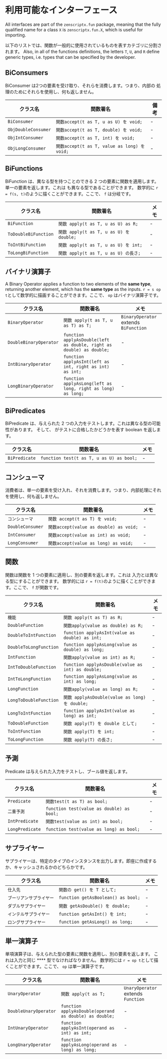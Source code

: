 # 利用可能なインターフェース

All interfaces are part of the `zenscriptx.fun` package, meaning that the fully qualified name for a class `X` is `zenscriptx.fun.X`, which is useful for importing.

以下のリストでは、関数が一般的に使用されているものを表すカテゴリに分割されます。 Also, in all of the functions definitions, the letters `T`, `U`, and `R` define generic types, i.e. types that can be specified by the developer.

## BiConsumers
BiConsumer は2つの要素を受け取り、それらを消費します。つまり、内部の 処理のためにそれらを使用し、何も返しません。

| クラス名                | 関数署名                                      | 備考  |
| ------------------- | ----------------------------------------- | --- |
| `BiConsumer`        | `関数accept(t as T, u as U) を void;`        | \- |
| `ObjDoubleConsumer` | `関数accept(t as T, double) を void;`        | \- |
| `ObjIntConsumer`    | `関数accept(t as T, int) を void;`           | \- |
| `ObjLongConsumer`   | `関数accept(t as T, value as long) を void;` | \- |

## BiFunctions
BiFunction は、異なる型を持つことのできる 2 つの要素に関数を適用します。 単一の要素を返します。これは も異なる型であることができます。 数学的に `r = f(s, t)`のように描くことができます。ここで、 `f` は分岐です。

| クラス名                 | 関数署名                                 | メモ  |
| -------------------- | ------------------------------------ | --- |
| `BiFunction`         | `関数 apply(t as T, u as U) as R;`     | \- |
| `ToDoubleBiFunction` | `関数 apply(t as T, u as U) を double;` | \- |
| `ToIntBiFunction`    | `関数 apply(t as T, u as U) を int;`    | \- |
| `ToLongBiFunction`   | `関数 apply(t as T, u as U) の長さ;`      | \- |

## バイナリ演算子
A Binary Operator applies a function to two elements of the **same type**, returning another element, which has the **same type** as the inputs. `r = s op t`として数学的に描画することができます。ここで、 `op` はバイナリ演算子です。

| クラス名                   | 関数署名                                                                 | メモ                                    |
| ---------------------- | -------------------------------------------------------------------- | ------------------------------------- |
| `BinaryOperator`       | `関数 apply(t as T, u as T) as T;`                                     | `BinaryOperator` extends `BiFunction` |
| `DoubleBinaryOperator` | `function applyAsDouble(left as double, right as double) as double;` | \-                                   |
| `IntBinaryOperator`    | `function applyAsInt(left as int, right as int) as int;`             | \-                                   |
| `LongBinaryOperator`   | `function applyAsLong(left as long, right as long) as long;`         | \-                                   |

## BiPredicates
BiPredicate は、与えられた 2 つの入力をテストします。これは異なる型の可能性があります。 そして、 がテストに合格したかどうかを表す boolean を返します。

| クラス名          | 関数署名                                     | メモ  |
| ------------- | ---------------------------------------- | --- |
| `BiPredicate` | `function test(t as T, u as U) as bool;` | \- |

## コンシューマ
消費者は、単一の要素を受け入れ、それを消費します。つまり、内部処理にそれを使用し、何も返しません。

| クラス名             | 関数署名                                 | メモ  |
| ---------------- | ------------------------------------ | --- |
| `コンシューマ`         | `関数 accept(t as T) を void;`          | \- |
| `DoubleConsumer` | `関数accept(value as double) as void;` | \- |
| `IntConsumer`    | `関数accept(value as int) as void;`    | \- |
| `LongConsumer`   | `関数accept(value as long) as void;`   | \- |

## 関数
関数は関数を 1 つの要素に適用し、別の要素を返します。これは 入力とは異なる型にすることができます。 数学的には `r = f(t)`のように描くことができます。ここで、 `f` が関数です。

| クラス名                   | 関数署名                                              | メモ  |
| ---------------------- | ------------------------------------------------- | --- |
| `機能`                   | `関数 apply(t as T) as R;`                          | \- |
| `DoubleFunction`       | `関数apply(value as double) as R;`                  | \- |
| `DoubleToIntFunction`  | `function applyAsInt(value as double) as int;`    | \- |
| `DoubleToLongFunction` | `function applyAsLong(value as double) as long;`  | \- |
| `IntFunction`          | `関数apply(value as int) as R;`                     | \- |
| `IntToDoubleFunction`  | `function applyAsDouble(value as int) as double;` | \- |
| `IntToLongFunction`    | `function applyAsLong(value as int) as long;`     | \- |
| `LongFunction`         | `関数apply(value as long) as R;`                    | \- |
| `LongToDoubleFunction` | `関数 applyAsDouble(value as long) を double;`       | \- |
| `LongToIntFunction`    | `function applyAsInt(value as long) as int;`      | \- |
| `ToDoubleFunction`     | `関数 apply(T) を double として;`                       | \- |
| `ToIntFunction`        | `関数 apply(T) を int;`                              | \- |
| `ToLongFunction`       | `関数 apply(T) の長さ;`                                | \- |

## 予測
Predicate は与えられた入力をテストし、ブール値を返します。

| クラス名            | 関数署名                                      | メモ  |
| --------------- | ----------------------------------------- | --- |
| `Predicate`     | `関数test(t as T) as bool;`                 | \- |
| `二重予測`          | `function test(value as double) as bool;` | \- |
| `IntPredicate`  | `関数test(value as int) as bool;`           | \- |
| `LongPredicate` | `function test(value as long) as bool;`   | \- |

## サプライヤー
サプライヤーは、特定のタイプのインスタンスを出力します。即座に作成するか、キャッシュされるかのどちらかです。

| クラス名          | 関数署名                               | メモ  |
| ------------- | ---------------------------------- | --- |
| `仕入先`         | `関数の get() を T として;`               | \- |
| `ブーリアンサプライヤー` | `function getAsBoolean() as bool;` | \- |
| `ダブルサプライヤー`   | `関数 getAsDouble() を double;`       | \- |
| `インテルサプライヤー`  | `function getAsInt() を int;`       | \- |
| `ロングサプライヤー`   | `function getAsLong() as long;`    | \- |

## 単一演算子
単項演算子は、与えられた型の要素に関数を適用し、別の要素を返します。 これは入力と同じ **** 型でなければなりません。 数学的には `r = op t`として描くことができます。ここで、 `op` は単一演算子です。

| クラス名                  | 関数署名                                                   | メモ                                 |
| --------------------- | ------------------------------------------------------ | ---------------------------------- |
| `UnaryOperator`       | `関数 apply(t as T;`                                     | `UnaryOperator` extends `Function` |
| `DoubleUnaryOperator` | `function applyAsDouble(operand as double) as double;` | \-                                |
| `IntUnaryOperator`    | `function applyAsInt(operand as int) as int;`          | \-                                |
| `LongUnaryOperator`   | `function applyAsLong(operand as long) as long;`       | \-                                |
